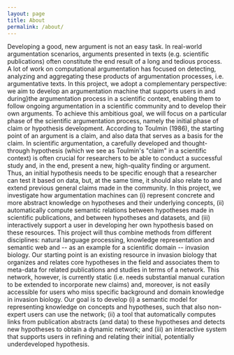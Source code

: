 ```yaml
---
layout: page
title: About
permalink: /about/
---
```


Developing a good, new argument is not an easy task.
In real-world argumentation scenarios, arguments presented in texts (e.g. scientific publications) often constitute the end result of a long and tedious process.
A lot of work on computational argumentation has focused on detecting, analyzing and aggregating these products of argumentation processes, i.e. argumentative texts.
In this project, we adopt a complementary perspective: we aim to develop an argumentation machine that supports users in and during}the argumentation process in a scientific context, enabling them to follow ongoing argumentation in a scientific community and to develop their own arguments.
To achieve this ambitious goal, we will focus on a particular phase of the scientific argumentation process, namely the initial phase of claim or hypothesis development.
According to Toulmin (1986), the starting point of an argument is a claim, and also data that serves as a basis for the claim.
In scientific argumentation, a carefully developed and thought-through hypothesis (which we see as Toulmin's "claim" in a scientific context) is often crucial for researchers to be able to conduct a successful study and, in the end, present a new, high-quality finding or argument.
Thus, an initial hypothesis needs to be specific enough that a researcher can test it based on data, but, at the same time, it should also relate to and extend previous general claims made in the community.
In this project, we investigate how argumentation machines can (i) represent concrete and more abstract knowledge on hypotheses and their underlying concepts, (ii) automatically compute semantic relations between hypotheses made in scientific publications, and between hypotheses and datasets, and (iii) interactively support a user in developing her own hypothesis based on these resources.
This project will thus combine methods from different disciplines: natural language processing, knowledge representation and semantic web and -- as an example for a scientific domain -- invasion biology.
Our starting point is an existing resource in invasion biology that organizes and relates core hypotheses in the field and associates them to meta-data for related publications and studies in terms of a network.
This network, however, is currently static (i.e. needs substantial manual curation to be extended to incorporate new claims) and, moreover, is not easily accessible for users who miss specific background and domain knowledge in invasion biology.
Our goal is to develop (i) a semantic model for representing knowledge on concepts and hypotheses, such that also non-expert users can use the network; (ii) a tool that automatically computes links from publication abstracts (and data) to these hypotheses and detects new hypotheses to obtain a dynamic network; and (iii) an interactive system that supports users in refining and relating their initial, potentially underdeveloped hypothesis.



<!--
### News
**23 Sep 2020**:
-->
<!-- This is a comment in markdown -->
